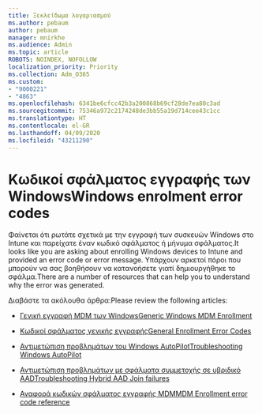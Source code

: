 ```yaml
---
title: Ξεκλείδωμα λογαριασμού
ms.author: pebaum
author: pebaum
manager: mnirkhe
ms.audience: Admin
ms.topic: article
ROBOTS: NOINDEX, NOFOLLOW
localization_priority: Priority
ms.collection: Adm_O365
ms.custom:
- "9000221"
- "4863"
ms.openlocfilehash: 6341be6cfcc42b3a200868b69cf28de7ea80c3ad
ms.sourcegitcommit: 75346a972c2174248de3bb55a19d714cee43c1cc
ms.translationtype: HT
ms.contentlocale: el-GR
ms.lasthandoff: 04/09/2020
ms.locfileid: "43211290"
---
```

# <a name="windows-enrolment-error-codes"></a><span data-ttu-id="6a2b6-102">Κωδικοί σφάλματος εγγραφής των Windows</span><span class="sxs-lookup"><span data-stu-id="6a2b6-102">Windows enrolment error codes</span></span>

<span data-ttu-id="6a2b6-103">Φαίνεται ότι ρωτάτε σχετικά με την εγγραφή των συσκευών Windows στο Intune και παρείχατε έναν κωδικό σφάλματος ή μήνυμα σφάλματος.</span><span class="sxs-lookup"><span data-stu-id="6a2b6-103">It looks like you are asking about enrolling Windows devices to Intune and provided an error code or error message.</span></span> <span data-ttu-id="6a2b6-104">Υπάρχουν αρκετοί πόροι που μπορούν να σας βοηθήσουν να κατανοήσετε γιατί δημιουργήθηκε το σφάλμα.</span><span class="sxs-lookup"><span data-stu-id="6a2b6-104">There are a number of resources that can help you to understand why the error was generated.</span></span>
 
<span data-ttu-id="6a2b6-105">Διαβάστε τα ακόλουθα άρθρα:</span><span class="sxs-lookup"><span data-stu-id="6a2b6-105">Please review the following articles:</span></span>

- [<span data-ttu-id="6a2b6-106">Γενική εγγραφή MDM των Windows</span><span class="sxs-lookup"><span data-stu-id="6a2b6-106">Generic Windows MDM Enrollment</span></span>](https://docs.microsoft.com/mem/intune/enrollment/troubleshoot-windows-enrollment-errors)

- [<span data-ttu-id="6a2b6-107">Κωδικοί σφάλματος γενικής εγγραφής</span><span class="sxs-lookup"><span data-stu-id="6a2b6-107">General Enrollment Error Codes</span></span>](https://docs.microsoft.com/mem/intune/enrollment/troubleshoot-device-enrollment-in-intune#general-enrollment-error-codes)

- [<span data-ttu-id="6a2b6-108">Αντιμετώπιση προβλημάτων του Windows AutoPilot</span><span class="sxs-lookup"><span data-stu-id="6a2b6-108">Troubleshooting Windows AutoPilot</span></span>](https://docs.microsoft.com/windows/deployment/windows-autopilot/troubleshooting)

- [<span data-ttu-id="6a2b6-109">Αντιμετώπιση προβλημάτων με σφάλματα συμμετοχής σε υβριδικό AAD</span><span class="sxs-lookup"><span data-stu-id="6a2b6-109">Troubleshooting Hybrid AAD Join failures</span></span>](https://docs.microsoft.com/azure/active-directory/devices/troubleshoot-hybrid-join-windows-current)

- [<span data-ttu-id="6a2b6-110">Αναφορά κωδικών σφάλματος εγγραφής MDM</span><span class="sxs-lookup"><span data-stu-id="6a2b6-110">MDM Enrollment error code reference</span></span>](https://docs.microsoft.com/windows/win32/mdmreg/mdm-registration-constants)
